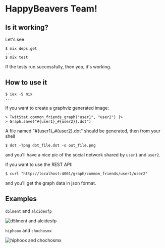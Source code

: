 # HappyBeavers Team!

## Is it working?

Let's see

```
$ mix deps.get
...
$ mix test
```

If the tests run successfully, then yep, it's working.

## How to use it

```
$ iex -S mix
...
```

If you want to create a graphviz generated image:

```
> TwitStat.common_friends_graph("user1", "user2") |>
> Graph.save("#{user1}_#{user2}}.dot")
```

A file named "#{user1}_#{user2}.dot" should be generated, then from your shell

```
$ dot -Tpng dot_file.dot -o out_file.png
```

and you'll have a nice pic of the social network shared by `user1` and `user2`.

If you want to use the REST API:

```
$ curl "http://localhost:4001/graph/common_friends/user1/user2"
```

and you'll get the graph data in json format.

## Examples

`d5lment` and `alcidesfp`

![d5lment and alcidesfp](https://raw.githubusercontent.com/artesanosoft/CodeCamp2016/master/happy_beavers/examples/d5lment_alcidesfp.png)

`hiphoox` and `chochosmx`

![hiphoox and chochosmx](https://raw.githubusercontent.com/artesanosoft/CodeCamp2016/master/happy_beavers/examples/hiphoox_chochosmx.png)
